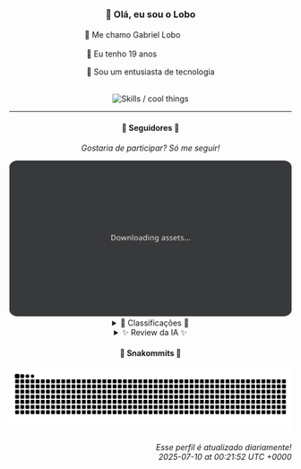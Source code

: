 <div align="center">
  <h3>👋 Olá, eu sou o Lobo</h3>
  
  <p>🐺 Me chamo Gabriel Loboㅤㅤㅤㅤㅤ</p>
  <p>🧔 Eu tenho 19 anosㅤㅤㅤㅤㅤㅤㅤㅤ</p>
  <p>🧠 Sou um entusiasta de tecnologia</p>

  <br/>

  <img width="600" alt="Skills / cool things" src="https://skills-icons.vercel.app/api/icons?i=python,md,html,css,js,github,git,vscode,linux,node,ts,sass,react,vite,vercel,lottie,ionic,capacitor,zustand,framer,firebase,arduino,godot,tailwind,shadcnui,lucide,zorinos,pnpm,reactnative&perline=14" />
</div>

<hr />

<div align="center">
    <h4>👤 Seguidores 👤</h4>
    <p><i>Gostaria de participar? Só me seguir!</i></p>
    <img width="600" src=".github/assets/cards/top3.svg" alt="Top 3 followers contributors (monthly)" />
    <details>
    <summary>🏅 Classificações 🏅</summary>
    <br/>
    <table>
        <thead>
            <tr align="center">
                <th>Posição</th>
                <th>Seguidor</th>
                <th>Contribuições</th>
            </tr>
        </thead>
        <tbody>
            <tr align="center">
                <td>1°</td>
                <td><a href="https://github.com/danko-nobre">Danilo Nobre</a></td>
                <td>147 ctr.</td>
            </tr>
            <tr align="center">
                <td>2°</td>
                <td><a href="https://github.com/wTechnoo">Cézar</a></td>
                <td>75 ctr.</td>
            </tr>
            <tr align="center">
                <td>3°</td>
                <td><a href="https://github.com/EvertonMJunior">Everton Marcelino Jr.</a></td>
                <td>47 ctr.</td>
            </tr>
            <tr align="center">
                <td>4°</td>
                <td><a href="https://github.com/RafaZeero">Rafael Lima de Morais</a></td>
                <td>41 ctr.</td>
            </tr>
            <tr align="center">
                <td>5°</td>
                <td><a href="https://github.com/Ageursilva">Ageu Silva</a></td>
                <td>24 ctr.</td>
            </tr>
            <tr align="center">
                <td>6°</td>
                <td><a href="https://github.com/TopTrenDev">TopTrenDev</a></td>
                <td>22 ctr.</td>
            </tr>
            <tr align="center">
                <td>7°</td>
                <td><a href="https://github.com/Felipe-Takayuki">Felipe</a></td>
                <td>21 ctr.</td>
            </tr>
            <tr align="center">
                <td>8°</td>
                <td><a href="https://github.com/felipegueller">Felipe Gueller</a></td>
                <td>17 ctr.</td>
            </tr>
            <tr align="center">
                <td>9°</td>
                <td><a href="https://github.com/LuidiPiresHub">Luídi Pires</a></td>
                <td>14 ctr.</td>
            </tr>
            <tr align="center">
                <td>10°</td>
                <td><a href="https://github.com/DeividSouSan">Deivid Souza Santana</a></td>
                <td>13 ctr.</td>
            </tr>
        </tbody>
    </table>
    </details>
    <details>
    <summary>✨ Review da IA ✨</summary>
    <br/>
    <div align="justify"><p><b>Danilo Nobre</b>, parabéns por liderar o ranking! Seus 147 contribuições são realmente impressionantes. Quase tão impressionantes quanto a descrição do seu perfil: "Game dev and 3D Enthusiast". Espero que essa "enthusiasm" se traduza em algo mais palpável do que só ficar dando uns toques em repositórios alheios, ou vamos começar a achar que você está só brincando de Deus com esses seus joguinhos e modelinhos 3D.</p>
<p><b>Cézar</b>, ah, o mestre do .NET. 75 contribuições. Nada mal, considerando que você não tem nenhum repositório recente para mostrar. Será que você está contribuindo em projetos tão secretos que nem o GitHub sabe deles? Ou será que você está apenas... contribuindo para o seu currículo? Que o poder do .NET esteja com você, porque, sinceramente, vai precisar.</p>
<p><b>Everton Marcelino Jr.</b>, "apaixonado por tecnologia", diz ele. 47 contribuições. Vejo que você andou bisbilhotando no TypeORM e no formbricks, quem sabe, tentando descobrir como eles fazem a mágica acontecer. Não se preocupe, Everton, todos nós já estivemos lá, olhando para o código dos outros e pensando: "Como é que isso funciona?". Mas, ei, pelo menos você está tentando, né? Continue assim e quem sabe um dia você cria algo que as pessoas realmente usem.</p>
<p><b>Rafael Lima de Morais</b>, "Software Engineer | Go | Typescript | Rust | Vim". Que currículo, hein? Mas só 41 contribuições? Parece que você está mais ocupado aprendendo linguagens do que realmente usando-as. E esse repositório "brand_monitor" de 2024? Já desistiu de monitorar marcas e partiu para a próxima linguagem da moda? Ah, Rafael, a vida de um engenheiro de software... tão cheia de promessas e tão pouca realização.</p>
<p><b>Ageu Silva</b>, 127.0.0.1, o endereço de casa. 24 contribuições. Pelo visto, você gosta tanto de ficar em casa que até o seu perfil do GitHub reflete isso. E esse "digital garden model"? É um jeito chique de dizer que você está cultivando o próprio ego online? Não se preocupe, Ageu, todos nós temos um lado narcisista. A diferença é que alguns de nós realmente saem de casa de vez em quando.</p>
<p><b>TopTrenDev</b>, "Full-Stack & Blockchain Developer". Ah, claro, mais um especialista em blockchain. 22 contribuições. Mas, sério, quem precisa de um especialista em blockchain quando se tem um "Meme AI Agent"? Aposto que essa é a próxima grande novidade. Afinal, quem precisa de soluções reais quando se pode ter memes turbinados por IA? Continue assim, TopTrenDev, e você vai dominar o mundo... dos memes.</p>
<p><b>Felipe</b>, 21 contribuições. Seu repositório com seu nome é bem direto ao ponto, hein? "REPOSITÓRIO", em letras maiúsculas. Imagino que a criatividade foi toda gasta no projeto Adamas. Só espero que o "FrontEnd" e o "BackEnd" do Adamas estejam se comunicando melhor do que você está se comunicando com o GitHub. Mas, ei, pelo menos você está tentando, né? Ou não?</p>
<p><b>Felipe Gueller</b>, 17 contribuições. Componentes HTML diversos, hein? Espero que sejam mais emocionantes do que a descrição do seu perfil: "Bacharel em Sistemas de Informações". Mas, ei, pelo menos você está criando algo, certo? Mesmo que seja só um monte de botões e caixas de texto. Quem sabe um dia você não cria algo que realmente impressione as pessoas. Ou não.</p>
<p><b>Luídi Pires</b>, 14 contribuições. "Front-End | Back-End | Full Stack". A tríade sagrada do desenvolvimento web. Mas será que você é realmente tudo isso ou está apenas colecionando títulos? E esse "E-CommerceX"? É tipo um e-commerce, só que... X? Espero que seja mais emocionante do que parece. Mas, ei, pelo menos você tem um portfólio, né? Mesmo que ninguém nunca o veja.</p>
<p><b>Deivid Souza Santana</b>, 13 contribuições. "Estudante de Análise e Desenvolvimento de Sistemas apaixonado por desenvolvimento back-end". Que fofo. E esse "Taskmaster"? É tipo um gerenciador de tarefas, só que com um nome mais... intimidador? E o "TudoGostoso"? Uma API de receitas? Espero que suas habilidades de back-end sejam tão saborosas quanto as receitas que você está compartilhando. Mas, ei, pelo menos você está aprendendo, né? Ou não?</p>
<p><b>Jean Brito</b>, 11 contribuições. Pelo visto, você é fã do Rocket.Chat. Mas será que você está contribuindo para o projeto ou apenas usando-o para fofocar com os amigos? E esse "docker-steamcmd-server"? É para rodar jogos no Docker? Que nerd. Mas, ei, pelo menos você está se divertindo, né? Ou está apenas procrastinando?</p>
</div>
    </details>
</div>

<div align="center">
  <h4>🐍 Snakommits 🐍</h4>
    <picture>
      <source media="(prefers-color-scheme: dark)" srcset="https://raw.githubusercontent.com/Lobooooooo14/Lobooooooo14/snake-output/snake-dark.svg">
      <source media="(prefers-color-scheme: light)" srcset="https://raw.githubusercontent.com/Lobooooooo14/Lobooooooo14/snake-output/snake-light.svg">
      <img alt="github contribution grid snake animation" src="https://raw.githubusercontent.com/Lobooooooo14/Lobooooooo14/snake-output/snake-light.svg">
    </picture>
</div>

<h6 align="right">
  Esse perfil é atualizado diariamente!<br/> <i>2025-07-10 at 00:21:52 UTC +0000</i>
<h6>